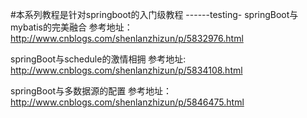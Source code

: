 #本系列教程是针对springboot的入门级教程 
------testing-
springBoot与mybatis的完美融合  参考地址：http://www.cnblogs.com/shenlanzhizun/p/5832976.html

springBoot与schedule的激情相拥 参考地址: http://www.cnblogs.com/shenlanzhizun/p/5834108.html

 springBoot与多数据源的配置    参考地址：http://www.cnblogs.com/shenlanzhizun/p/5846475.html
